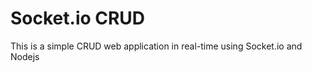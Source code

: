# Socket.io CRUD
  
  This is a simple CRUD web application in real-time using Socket.io and Nodejs
